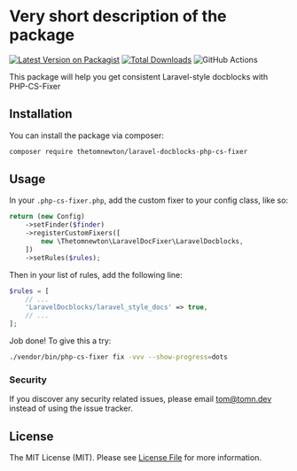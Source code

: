 # Very short description of the package

[![Latest Version on Packagist](https://img.shields.io/packagist/v/thetomnewton/laravel-docblocks-php-cs-fixer.svg?style=flat-square)](https://packagist.org/packages/thetomnewton/laravel-docblocks-php-cs-fixer)
[![Total Downloads](https://img.shields.io/packagist/dt/thetomnewton/laravel-docblocks-php-cs-fixer.svg?style=flat-square)](https://packagist.org/packages/thetomnewton/laravel-docblocks-php-cs-fixer)
![GitHub Actions](https://github.com/thetomnewton/laravel-docblocks-php-cs-fixer/actions/workflows/main.yml/badge.svg)

This package will help you get consistent Laravel-style docblocks with PHP-CS-Fixer

## Installation

You can install the package via composer:

```bash
composer require thetomnewton/laravel-docblocks-php-cs-fixer
```

## Usage

In your `.php-cs-fixer.php`, add the custom fixer to your config class, like so:

```php
return (new Config)
    ->setFinder($finder)
    ->registerCustomFixers([
        new \Thetomnewton\LaravelDocFixer\LaravelDocblocks,
    ])
    ->setRules($rules);
```

Then in your list of rules, add the following line:

```php
$rules = [
    // ...
    'LaravelDocblocks/laravel_style_docs' => true,
    // ...
];
```

Job done! To give this a try:

```bash
./vendor/bin/php-cs-fixer fix -vvv --show-progress=dots
```

### Security

If you discover any security related issues, please email tom@tomn.dev instead of using the issue tracker.

## License

The MIT License (MIT). Please see [License File](LICENSE.md) for more information.
